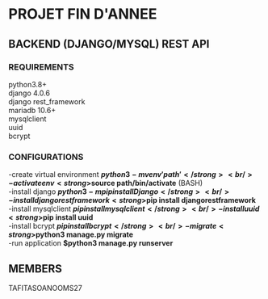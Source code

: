 # PROJET FIN D'ANNEE
## BACKEND (DJANGO/MYSQL) REST API
### REQUIREMENTS
python3.8+<br/> 
django 4.0.6 <br/>
django rest_framework <br/> 
mariadb 10.6+<br/>
mysqlclient<br/>
uuid<br/>
bcrypt<br/>

### CONFIGURATIONS
-create virtual environment <strong>$python3 -m venv 'path'</strong> <br/>
-activate env <strong>$source path/bin/activate</strong> (BASH)<br/>
-install django <strong>$python3 -m pip install Django</strong><br/>
-install django restframework <strong>$pip install djangorestframework</strong><br/>
-install mysqlclient <strong>$pip install mysqlclient</strong> <br/>
-install uuid <strong>$pip install uuid</strong> <br/>
-install bcrypt <strong>$pip install bcrypt</strong> <br/>
-migrate <strong>$python3 manage.py migrate</strong><br/>
-run application <strong>$python3 manage.py runserver</strong>

## MEMBERS
TAFITASOANOOMS27
